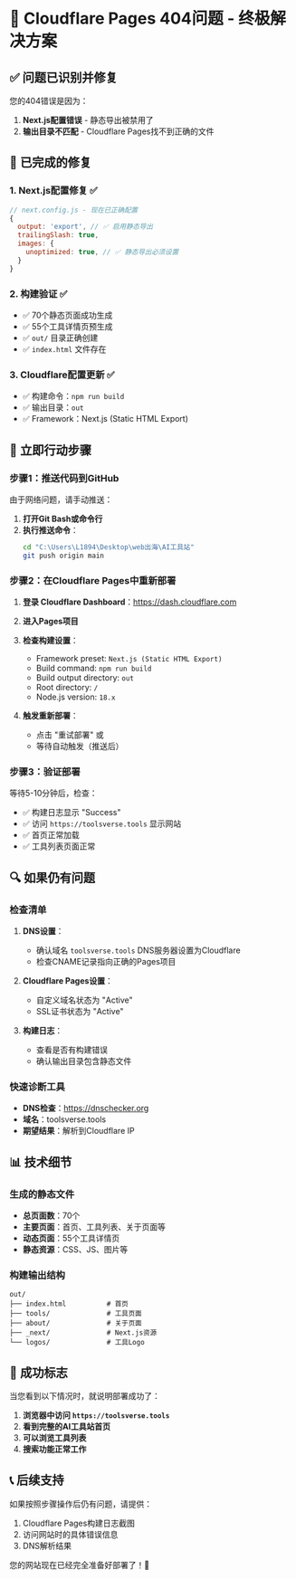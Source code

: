 # 🎯 Cloudflare Pages 404问题 - 终极解决方案

## ✅ 问题已识别并修复

您的404错误是因为：
1. **Next.js配置错误** - 静态导出被禁用了
2. **输出目录不匹配** - Cloudflare Pages找不到正确的文件

## 🔧 已完成的修复

### 1. Next.js配置修复 ✅
```javascript
// next.config.js - 现在已正确配置
{
  output: 'export', // ✅ 启用静态导出
  trailingSlash: true,
  images: {
    unoptimized: true, // ✅ 静态导出必须设置
  }
}
```

### 2. 构建验证 ✅
- ✅ 70个静态页面成功生成
- ✅ 55个工具详情页预生成
- ✅ `out/` 目录正确创建
- ✅ `index.html` 文件存在

### 3. Cloudflare配置更新 ✅
- ✅ 构建命令：`npm run build`
- ✅ 输出目录：`out`
- ✅ Framework：Next.js (Static HTML Export)

## 🚀 立即行动步骤

### 步骤1：推送代码到GitHub
由于网络问题，请手动推送：

1. **打开Git Bash或命令行**
2. **执行推送命令**：
   ```bash
   cd "C:\Users\L1894\Desktop\web出海\AI工具站"
   git push origin main
   ```

### 步骤2：在Cloudflare Pages中重新部署

1. **登录 Cloudflare Dashboard**：https://dash.cloudflare.com
2. **进入Pages项目**
3. **检查构建设置**：
   - Framework preset: `Next.js (Static HTML Export)`
   - Build command: `npm run build`
   - Build output directory: `out`
   - Root directory: `/`
   - Node.js version: `18.x`

4. **触发重新部署**：
   - 点击 "重试部署" 或
   - 等待自动触发（推送后）

### 步骤3：验证部署

等待5-10分钟后，检查：
- ✅ 构建日志显示 "Success"
- ✅ 访问 `https://toolsverse.tools` 显示网站
- ✅ 首页正常加载
- ✅ 工具列表页面正常

## 🔍 如果仍有问题

### 检查清单

1. **DNS设置**：
   - 确认域名 `toolsverse.tools` DNS服务器设置为Cloudflare
   - 检查CNAME记录指向正确的Pages项目

2. **Cloudflare Pages设置**：
   - 自定义域名状态为 "Active"
   - SSL证书状态为 "Active"

3. **构建日志**：
   - 查看是否有构建错误
   - 确认输出目录包含静态文件

### 快速诊断工具

- **DNS检查**：https://dnschecker.org
- **域名**：toolsverse.tools
- **期望结果**：解析到Cloudflare IP

## 📊 技术细节

### 生成的静态文件
- **总页面数**：70个
- **主要页面**：首页、工具列表、关于页面等
- **动态页面**：55个工具详情页
- **静态资源**：CSS、JS、图片等

### 构建输出结构
```
out/
├── index.html          # 首页
├── tools/              # 工具页面
├── about/              # 关于页面
├── _next/              # Next.js资源
└── logos/              # 工具Logo
```

## 🎉 成功标志

当您看到以下情况时，就说明部署成功了：

1. **浏览器中访问 `https://toolsverse.tools`**
2. **看到完整的AI工具站首页**
3. **可以浏览工具列表**
4. **搜索功能正常工作**

## 📞 后续支持

如果按照步骤操作后仍有问题，请提供：
1. Cloudflare Pages构建日志截图
2. 访问网站时的具体错误信息
3. DNS解析结果

您的网站现在已经完全准备好部署了！🚀
